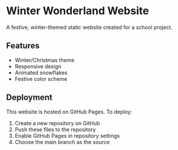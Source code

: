 # Winter Wonderland Website

A festive, winter-themed static website created for a school project.

## Features
- Winter/Christmas theme
- Responsive design
- Animated snowflakes
- Festive color scheme

## Deployment
This website is hosted on GitHub Pages. To deploy:
1. Create a new repository on GitHub
2. Push these files to the repository
3. Enable GitHub Pages in repository settings
4. Choose the main branch as the source
